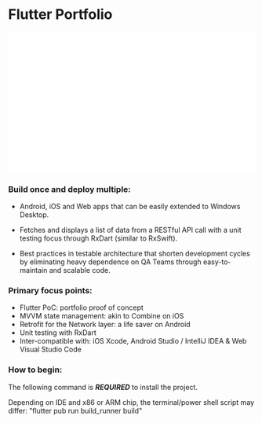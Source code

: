 # Flutter Portfolio

![Demo Animation](https://github.com/jmcusac/CuSoft-Flutter-Portfolio/blob/main/graphics/Flutter-Animation.gif?raw=true)

### Build once and deploy multiple:

* Android, iOS and Web apps that can be easily extended to Windows Desktop.

* Fetches and displays a list of data from a RESTful API call with a unit testing focus through RxDart (similar to RxSwift).

* Best practices in testable architecture that shorten development cycles by eliminating heavy dependence on QA Teams through easy-to-maintain and scalable code.

### Primary focus points:

* Flutter PoC: portfolio proof of concept
* MVVM state management: akin to Combine on iOS
* Retrofit for the Network layer: a life saver on Android
* Unit testing with RxDart
* Inter-compatible with: iOS Xcode, Android Studio / IntelliJ IDEA & Web Visual Studio Code

### How to begin:

The following command is **_REQUIRED_** to install the project.

Depending on IDE and x86 or ARM chip, the terminal/power shell script may differ:
"flutter pub run build_runner build"
